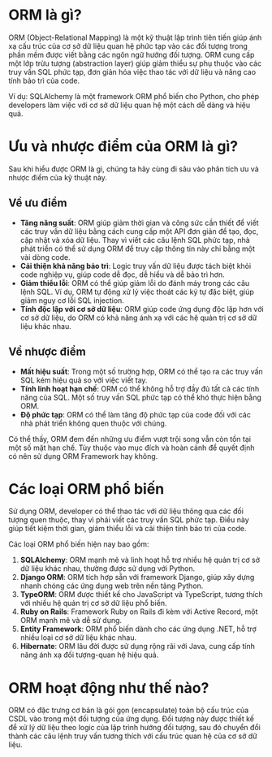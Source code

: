 # ORM là gì?

ORM (Object-Relational Mapping) là một kỹ thuật lập trình tiên tiến giúp ánh xạ cấu trúc của cơ sở dữ liệu quan hệ phức tạp vào các đối tượng trong phần mềm được viết bằng các ngôn ngữ hướng đối tượng. ORM cung cấp một lớp trừu tượng (abstraction layer) giúp giảm thiểu sự phụ thuộc vào các truy vấn SQL phức tạp, đơn giản hóa việc thao tác với dữ liệu và nâng cao tính bảo trì của code.

Ví dụ: SQLAlchemy là một framework ORM phổ biến cho Python, cho phép developers làm việc với cơ sở dữ liệu quan hệ một cách dễ dàng và hiệu quả.

# Ưu và nhược điểm của ORM là gì?

Sau khi hiểu được ORM là gì, chúng ta hãy cùng đi sâu vào phân tích ưu và nhược điểm của kỹ thuật này.

## Về ưu điểm 

- **Tăng năng suất**: ORM giúp giảm thời gian và công sức cần thiết để viết các truy vấn dữ liệu bằng cách cung cấp một API đơn giản để tạo, đọc, cập nhật và xóa dữ liệu. Thay vì viết các câu lệnh SQL phức tạp, nhà phát triển có thể sử dụng ORM để truy cập thông tin này chỉ bằng một vài dòng code.
- **Cải thiện khả năng bảo trì**: Logic truy vấn dữ liệu được tách biệt khỏi code nghiệp vụ, giúp code dễ đọc, dễ hiểu và dễ bảo trì hơn.
- **Giảm thiểu lỗi**: ORM có thể giúp giảm lỗi do đánh máy trong các câu lệnh SQL. Ví dụ, ORM tự động xử lý việc thoát các ký tự đặc biệt, giúp giảm nguy cơ lỗi SQL injection.
- **Tính độc lập với cơ sở dữ liệu**: ORM giúp code ứng dụng độc lập hơn với cơ sở dữ liệu, do ORM có khả năng ánh xạ với các hệ quản trị cơ sở dữ liệu khác nhau.

## Về nhược điểm 

- **Mất hiệu suất**: Trong một số trường hợp, ORM có thể tạo ra các truy vấn SQL kém hiệu quả so với việc viết tay.
- **Tính linh hoạt hạn chế**: ORM có thể không hỗ trợ đầy đủ tất cả các tính năng của SQL. Một số truy vấn SQL phức tạp có thể khó thực hiện bằng ORM.
- **Độ phức tạp**: ORM có thể làm tăng độ phức tạp của code đối với các nhà phát triển không quen thuộc với chúng.

Có thể thấy, ORM đem đến những ưu điểm vượt trội song vẫn còn tồn tại một số mặt hạn chế. Tùy thuộc vào mục đích và hoàn cảnh để quyết định có nên sử dụng ORM Framework hay không.

# Các loại ORM phổ biến 

Sử dụng ORM, developer có thể thao tác với dữ liệu thông qua các đối tượng quen thuộc, thay vì phải viết các truy vấn SQL phức tạp. Điều này giúp tiết kiệm thời gian, giảm thiểu lỗi và cải thiện tính bảo trì của code.

Các loại ORM phổ biến hiện nay bao gồm:

1. **SQLAlchemy**: ORM mạnh mẽ và linh hoạt hỗ trợ nhiều hệ quản trị cơ sở dữ liệu khác nhau, thường được sử dụng với Python.
2. **Django ORM**: ORM tích hợp sẵn với framework Django, giúp xây dựng nhanh chóng các ứng dụng web trên nền tảng Python.
3. **TypeORM**: ORM được thiết kế cho JavaScript và TypeScript, tương thích với nhiều hệ quản trị cơ sở dữ liệu phổ biến.
4. **Ruby on Rails**: Framework Ruby on Rails đi kèm với Active Record, một ORM mạnh mẽ và dễ sử dụng.
5. **Entity Framework**: ORM phổ biến dành cho các ứng dụng .NET, hỗ trợ nhiều loại cơ sở dữ liệu khác nhau.
6. **Hibernate**: ORM lâu đời được sử dụng rộng rãi với Java, cung cấp tính năng ánh xạ đối tượng-quan hệ hiệu quả.

# ORM hoạt động như thế nào?

ORM có đặc trưng cơ bản là gói gọn (encapsulate) toàn bộ cấu trúc của CSDL vào trong một đối tượng của ứng dụng. Đối tượng này được thiết kế để xử lý dữ liệu theo logic của lập trình hướng đối tượng, sau đó chuyển đổi thành các câu lệnh truy vấn tương thích với cấu trúc quan hệ của cơ sở dữ liệu.
